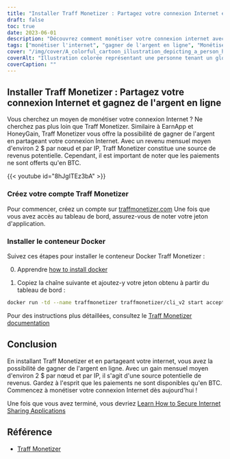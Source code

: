 ```yaml
---
title: "Installer Traff Monetizer : Partagez votre connexion Internet et gagnez de l'argent en ligne"
draft: false
toc: true
date: 2023-06-01
description: "Découvrez comment monétiser votre connexion internet avec Traff Monetizer et gagnez de l'argent sans effort, en offrant un flux de revenus potentiels grâce au partage de votre internet."
tags: ["monétiser l'internet", "gagner de l'argent en ligne", "Monétiseur de trafics", "partager une connexion internet", "revenus passifs", "Paiements en BTC", "gagner de l'argent à domicile", "partage de l'internet", "possibilités de gagner de l'argent en ligne", "gagner avec Traff Monetizer", "plateforme de monétisation", "gagner de l'argent sur internet", "gagner des revenus passifs", "monétisation sur internet", "gagner des bitcoins", "partager l'internet inutilisé", "flux de revenus sur internet", "gagner avec un conteneur Docker", "potentiel de gain en ligne", "réseau de partage de l'internet", "gagner avec un nœud par IP", "revenus basés sur l'internet", "Gagner des BTC", "internet revenue", "gagner de l'argent en partageant l'internet", "Tutoriel Traff Monetizer", "guide de monétisation sur internet", "gagner avec une connexion internet", "Création d'un compte Traff Monetizer", "Installation Docker de Traff Monetizer"]
cover: "/img/cover/A_colorful_cartoon_illustration_depicting_a_person_holding.png"
coverAlt: "Illustration colorée représentant une personne tenant un globe avec des lignes de réseau reliant divers appareils, représentant le concept de partage de l'internet et de gain d'argent."
coverCaption: ""
---
```


## Installer Traff Monetizer : Partagez votre connexion Internet et gagnez de l'argent en ligne

Vous cherchez un moyen de monétiser votre connexion Internet ? Ne cherchez pas plus loin que Traff Monetizer. Similaire à EarnApp et HoneyGain, Traff Monetizer vous offre la possibilité de gagner de l'argent en partageant votre connexion Internet. Avec un revenu mensuel moyen d'environ 2 $ par nœud et par IP, Traff Monetizer constitue une source de revenus potentielle. Cependant, il est important de noter que les paiements ne sont offerts qu'en BTC.

{{< youtube id="8hJgITEz3bA" >}}

### Créez votre compte Traff Monetizer
Pour commencer, créez un compte sur [traffmonetizer.com](https://traffmonetizer.com/?aff=1389828&utm_source=traffmonetizerdockerguide) Une fois que vous avez accès au tableau de bord, assurez-vous de noter votre jeton d'application.

### Installer le conteneur Docker
Suivez ces étapes pour installer le conteneur Docker Traff Monetizer :

0. Apprendre [how to install docker](https://simeononsecurity.com/other/creating-profitable-low-powered-crypto-miners/#installing-docker)

1. Copiez la chaîne suivante et ajoutez-y votre jeton obtenu à partir du tableau de bord :
```bash
docker run -td --name traffmonetizer traffmonetizer/cli_v2 start accept --token YOUR_TOKEN
```

Pour des instructions plus détaillées, consultez le [Traff Monetizer documentation](https://traffmonetizer.com/?aff=1389828&utm_source=traffmonetizerdockerguide)


## Conclusion

En installant Traff Monetizer et en partageant votre internet, vous avez la possibilité de gagner de l'argent en ligne. Avec un gain mensuel moyen d'environ 2 $ par nœud et par IP, il s'agit d'une source potentielle de revenus. Gardez à l'esprit que les paiements ne sont disponibles qu'en BTC. Commencez à monétiser votre connexion Internet dès aujourd'hui !

Une fois que vous avez terminé, vous devriez [Learn How to Secure Internet Sharing Applications](https://simeononsecurity.com/other/how-to-secure-internet-sharing-applications/)

## Référence

- [Traff Monetizer](https://traffmonetizer.com/?aff=1389828&utm_source=traffmonetizerdockerguide)


